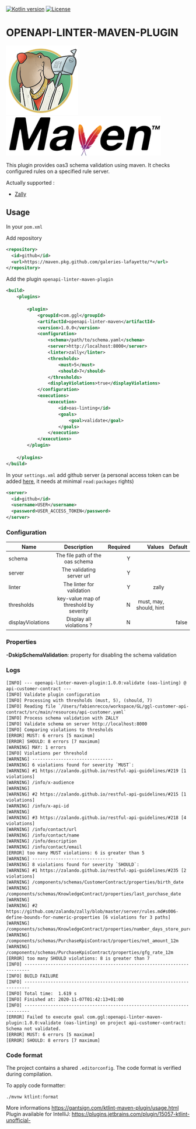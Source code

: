 [![Kotlin version](https://img.shields.io/badge/Kotlin-1.4-blue)](https://kotlinlang.org/docs/reference/whatsnew14.html)
[![License](https://img.shields.io/badge/License-Apache%202.0-blue.svg)](https://www.apache.org/licenses/LICENSE-2.0)

# OPENAPI-LINTER-MAVEN-PLUGIN

![zally logo](./documentation/zally.png) ![maven logo](./documentation/maven.png)

This plugin provides oas3 schema validation using maven.
It checks configured rules on a specified rule server.

Actually supported :
- [Zally](https://github.com/zalando/zally/tree/master/server)

## Usage

In your `pom.xml`

Add repository
```xml
<repository>
  <id>github</id>
  <url>https://maven.pkg.github.com/galeries-lafayette/*</url>
</repository>
```

Add the plugin `openapi-linter-maven-plugin`
```xml
<build>
    <plugins>

        <plugin>
            <groupId>com.ggl</groupId>
            <artifactId>openapi-linter-maven</artifactId>
            <version>1.0.0</version>
            <configuration>
                <schema>/path/to/schema.yaml</schema>
                <server>http://localhost:8000</server>
                <linter>zally</linter>
                <thresholds>
                    <must>5</must>
                    <should>7</should>
                </thresholds>
                <displayViolations>true</displayViolations>
            </configuration>
            <executions>
                <execution>
                    <id>oas-linting</id>
                    <goals>
                        <goal>validate</goal>
                    </goals>
                </execution>
            </executions>
        </plugin>

    </plugins>
</build>
```

In your `settings.xml` add github server (a personal access token can be added [here](https://github.com/settings/tokens/new), it needs at minimal `read:packages` rights)
```xml
<server>
  <id>github</id>
  <username>USER</username>
  <password>USER_ACCESS_TOKEN</password>
</server>
```

### Configuration

| Name              |      Description                       |  Required | Values                  | Default   |
|-------------------|:--------------------------------------:|----------:|------------------------:|----------:|
| schema            | The file path of the oas schema        | Y         |                         |           |
| server            | The validating server url              | Y         |                         |           |
| linter            | The linter for validation              | Y         | zally                   |           |
| thresholds        | key-value map of threshold by severity | N         | must, may, should, hint |           |
| displayViolations | Display all violations ?               | N         |                         | false     |

### Properties
__-DskipSchemaValidation__: property for disabling the schema validation

### Logs
```
[INFO] --- openapi-linter-maven-plugin:1.0.0:validate (oas-linting) @ api-customer-contract ---
[INFO] Validate plugin configuration
[INFO] Processing with thresholds (must, 5), (should, 7)
[INFO] Reading file `/Users/fabienrecco/workspace/GL/ggl-customer-api-contract/src/main/resources/api-customer.yaml`
[INFO] Process schema validation with ZALLY
[INFO] Validate schema on server http://localhost:8000
[INFO] Comparing violations to thresholds
[ERROR] MUST: 6 errors [5 maximum]
[ERROR] SHOULD: 8 errors [7 maximum]
[WARNING] MAY: 1 errors
[INFO] Violations per threshold
[WARNING] -------------------------------
[WARNING] 6 violations found for severity `MUST`:
[WARNING] #1 https://zalando.github.io/restful-api-guidelines/#219 [1 violations]
[WARNING] /info/x-audience
[WARNING]
[WARNING] #2 https://zalando.github.io/restful-api-guidelines/#215 [1 violations]
[WARNING] /info/x-api-id
[WARNING]
[WARNING] #3 https://zalando.github.io/restful-api-guidelines/#218 [4 violations]
[WARNING] /info/contact/url
[WARNING] /info/contact/name
[WARNING] /info/description
[WARNING] /info/contact/email
[ERROR] too many MUST violations: 6 is greater than 5
[WARNING] -------------------------------
[WARNING] 8 violations found for severity `SHOULD`:
[WARNING] #1 https://zalando.github.io/restful-api-guidelines/#235 [2 violations]
[WARNING] /components/schemas/CustomerContract/properties/birth_date
[WARNING] /components/schemas/KnowledgeContract/properties/last_purchase_date
[WARNING]
[WARNING] #2 https://github.com/zalando/zally/blob/master/server/rules.md#s006-define-bounds-for-numeric-properties [6 violations for 3 paths]
[WARNING] /components/schemas/KnowledgeContract/properties/number_days_store_purchases_12m
[WARNING] /components/schemas/PurchaseKpisContract/properties/net_amount_12m
[WARNING] /components/schemas/PurchaseKpisContract/properties/gfg_rate_12m
[ERROR] too many SHOULD violations: 8 is greater than 7
[INFO] ------------------------------------------------------------------------
[INFO] BUILD FAILURE
[INFO] ------------------------------------------------------------------------
[INFO] Total time:  1.619 s
[INFO] Finished at: 2020-11-07T01:42:13+01:00
[INFO] ------------------------------------------------------------------------
[ERROR] Failed to execute goal com.ggl:openapi-linter-maven-plugin:1.0.0:validate (oas-linting) on project api-customer-contract: Schema not validated.
[ERROR] MUST: 6 errors [5 maximum]
[ERROR] SHOULD: 8 errors [7 maximum]
```

### Code format
The project contains a shared `.editorconfig`.
The code format is verified during compilation.

To apply code formatter:
```
./mvnw ktlint:format
```

More informations https://gantsign.com/ktlint-maven-plugin/usage.html
Plugin available for IntelliJ: https://plugins.jetbrains.com/plugin/15057-ktlint-unofficial-
